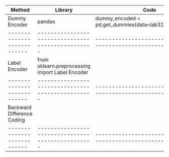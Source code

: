 


Method                     | Library                                         | Code                                                       | Result 
---------------------------|-------------------------------------------------|------------------------------------------------------------|--------
Dummy Encoder              | pandas                                          |dummy_encoded = pd.get_dummies(data=lab31,drop_first=True)  | 
---------------------------|-------------------------------------------------|------------------------------------------------------------|--------
Label Encoder              | from sklearn.preprocessing import Label Encoder |
---------------------------|-------------------------------------------------|------------------------------------------------------------|--------
Backward Difference Coding |
---------------------------|-------------------------------------------------|------------------------------------------------------------|--------

